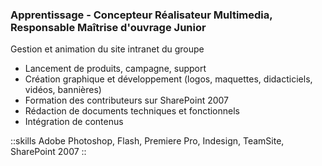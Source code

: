 ### Apprentissage - Concepteur Réalisateur Multimedia, Responsable Maîtrise d'ouvrage Junior

Gestion et animation du site intranet du groupe

- Lancement de produits, campagne, support
- Création graphique et développement (logos, maquettes, didacticiels, vidéos, bannières)
- Formation des contributeurs sur SharePoint 2007
- Rédaction de documents techniques et fonctionnels
- Intégration de contenus

::skills
Adobe Photoshop, Flash, Premiere Pro, Indesign, TeamSite, SharePoint 2007
::
